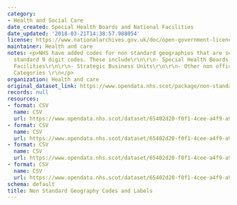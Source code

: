 ```yaml
---
category:
- Health and Social Care
date_created: Special Health Boards and National Facilities
date_updated: '2018-03-21T14:38:57.988054'
license: https://www.nationalarchives.gov.uk/doc/open-government-licence/version/3/
maintainer: Health and care
notes: <p>NHS have added codes for non standard geographies that are separate to the
  standard 9 digit codes. These include\r\n\r\n- Special Health Boards and National
  Facilities\r\n\r\n- Strategic Business Units\r\n\r\n- Other non official Residential
  Categories \r\n</p>
organization: Health and care
original_dataset_link: https://www.opendata.nhs.scot/package/non-standard-geography-codes-and-labels
records: null
resources:
- format: CSV
  name: CSV
  url: https://www.opendata.nhs.scot/dataset/65402d20-f0f1-4cee-a4f9-a960ca560444/resource/0450a5a2-f600-4569-a9ae-5d6317141899/download/special-health-boards_19022021.csv
- format: CSV
  name: CSV
  url: https://www.opendata.nhs.scot/dataset/65402d20-f0f1-4cee-a4f9-a960ca560444/resource/179e68a9-2bcd-4b4c-b06b-4845b44de19b/download/strategic-business-units_06042020.csv
- format: CSV
  name: CSV
  url: https://www.opendata.nhs.scot/dataset/65402d20-f0f1-4cee-a4f9-a960ca560444/resource/8f0c3067-7b10-44c6-af36-37f87a9e6efa/download/grouped-geography.csv
- format: CSV
  name: CSV
  url: https://www.opendata.nhs.scot/dataset/65402d20-f0f1-4cee-a4f9-a960ca560444/resource/32164b83-c9ec-495a-ac9f-dbeeb6ed5e59/download/other-residential-categories.csv
schema: default
title: Non Standard Geography Codes and Labels
---
```

